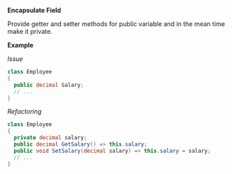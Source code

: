 **Encapsulate Field**

Provide getter and setter methods for public variable and in the mean time make it private.

**Example**

_Issue_

```csharp
class Employee
{
  public decimal Salary;
  // ...
}
```

_Refactoring_

```csharp
class Employee
{
  private decimal salary;
  public decimal GetSalary() => this.salary;
  public void SetSalary(decimal salary) => this.salary = salary;
  // ...
}
```
